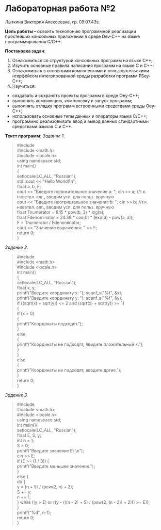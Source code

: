# Лабораторная работа №2
Лыткина Виктория Алексеевна, гр. 09.07.43з.

**Цель работы –** освоить технолонию программной реализации простейших консольных приложении в среде Dev-C++ на языке программирования C/C++.

**Постановка задач:**
1) Ознакомиться со структурой консольных программ на языке С++;
2) Изучить основные правила написания программ на языке С и С++;
3) Ознакомиться с основными компонентами и пользовательскими нтерфейсом интегрированной среды разработки программ РБеу-С++;
4) Научиться:
- создавать и сохранять проекты программ в среде Оеу-С++;
- выполнять компиляцию, компоновку и запуск программ;
- выполнять отладку программ встроенными средствами среды Оеу-С++;
- использовать основные типы данных и операторы языка С/С++;
- программно реализовывать ввод и вывод данных стандартными средствами языков С и С++.

**Текст программ:**
*Задание 1.*

>﻿#include <iostream>  
#include <math.h>  
#include <locale.h>  
using namespace std;   
int main()  
{  
    setlocale(LC_ALL, "Russian");  
    std::cout << "Hello World!\n";  
    float a, b, F;  
    cout << "Введите положительное значение a: "; cin >> a; //т.к. неветвл. алг., вводим усл. для польз. вручную  
    cout << "Введите неотрицтельное значение b: "; cin >> b; //т.к. неветвл. алг., вводим усл. для польз. вручную  
    float Tnumerator = 8.15 * pow(b, 3) * log(a);  
    float Fdenominator = 24.38 * cos(b) * (exp(a) - pow(a, a));  
    F = Tnumerator / Fdenominator;  
    cout << "Значение выражения: " << F;  
    return 0;  
}  

*Задание 2.*

>﻿#include <iostream>  
#include <math.h>  
#include <locale.h>  
int main()  
{  
	setlocale(LC_ALL, "Russian");  
	float x, y;  
	printf("Введите координату x: "); scanf_s("%f", &x);  
	printf("Введите координату y: "); scanf_s("%f", &y);  
	if ((sqrt(x) + sqrt(y)) <= 2 and (sqrt(x) + sqrt(y)) >= 1)  
	{  
		if (x > 0)  
		{  
			printf("Координаты подходят.");  
		}  
		else  
		{  
			printf("Координаты не подходят, введите пложительный x.");  
		}  
	}  
	else  
	{  
		printf("Координаты не подходят, введите дргие.");  
	}  
	return 0;  
}  

*Задание 3.*

>﻿#include <iostream>  
#include <math.h>  
#include <locale.h>  
using namespace std;  
int main(){  
	setlocale(LC_ALL, "Russian");  
	float E, S, y;  
	int n = 1;  
	S = 0;  
	printf("Введите значение E: \n");   
	cin >> E;  
	if (E >= (1 / 3)) {  
		printf("Введите меньшее значение.");  
	}  
	else {  
		do {  
			y = (n + 5) / (pow(2, n) + 2);  
			S += y;  
			n += 1;  
		} while ((y > E) or ((y - (((n - 2) + 5) / (pow(2, (n - 2)) + 2))) >= E));  
	}  
	printf("%d", n-1);  
	return 0;  
}  
